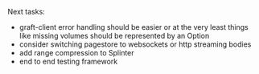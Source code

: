 Next tasks:
- graft-client error handling should be easier or at the very least things like missing volumes should be represented by an Option
- consider switching pagestore to websockets or http streaming bodies
- add range compression to Splinter
- end to end testing framework
